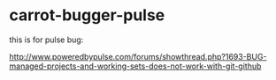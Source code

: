 carrot-bugger-pulse
===================

this is for pulse bug:

http://www.poweredbypulse.com/forums/showthread.php?1693-BUG-managed-projects-and-working-sets-does-not-work-with-git-github
